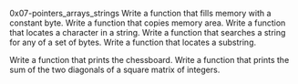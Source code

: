 0x07-pointers_arrays_strings Write a function that fills memory with a constant byte. Write a function that copies memory area. Write a function that locates a character in a string. Write a function that searches a string for any of a set of bytes. Write a function that locates a substring.

Write a function that prints the chessboard. Write a function that prints the sum of the two diagonals of a square matrix of integers.
